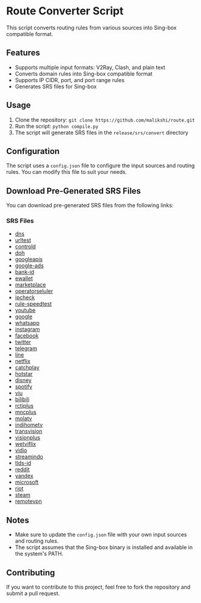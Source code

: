 # Route Converter Script
This script converts routing rules from various sources into Sing-box compatible format.

## Features
* Supports multiple input formats: V2Ray, Clash, and plain text
* Converts domain rules into Sing-box compatible format
* Supports IP CIDR, port, and port range rules
* Generates SRS files for Sing-box

## Usage
1. Clone the repository: `git clone https://github.com/malikshi/route.git`
2. Run the script: `python compile.py`
3. The script will generate SRS files in the `release/srs/convert` directory

## Configuration
The script uses a `config.json` file to configure the input sources and routing rules. You can modify this file to suit your needs.

## Download Pre-Generated SRS Files
You can download pre-generated SRS files from the following links:

### SRS Files
* [dns](https://cdn.jsdelivr.net/gh/malikshi/route@release/srs/convert/dns.srs)
* [urltest](https://cdn.jsdelivr.net/gh/malikshi/route@release/srs/convert/urltest.srs)
* [controld](https://cdn.jsdelivr.net/gh/malikshi/route@release/srs/convert/controld.srs)
* [doh](https://cdn.jsdelivr.net/gh/malikshi/route@release/srs/convert/doh.srs)
* [googleapis](https://cdn.jsdelivr.net/gh/malikshi/route@release/srs/convert/googleapis.srs)
* [google-ads](https://cdn.jsdelivr.net/gh/malikshi/route@release/srs/convert/google-ads.srs)
* [bank-id](https://cdn.jsdelivr.net/gh/malikshi/route@release/srs/convert/bank-id.srs)
* [ewallet](https://cdn.jsdelivr.net/gh/malikshi/route@release/srs/convert/ewallet.srs)
* [marketplace](https://cdn.jsdelivr.net/gh/malikshi/route@release/srs/convert/marketplace.srs)
* [operatorseluler](https://cdn.jsdelivr.net/gh/malikshi/route@release/srs/convert/operatorseluler.srs)
* [ipcheck](https://cdn.jsdelivr.net/gh/malikshi/route@release/srs/convert/ipcheck.srs)
* [rule-speedtest](https://cdn.jsdelivr.net/gh/malikshi/route@release/srs/convert/rule-speedtest.srs)
* [youtube](https://cdn.jsdelivr.net/gh/malikshi/route@release/srs/convert/youtube.srs)
* [google](https://cdn.jsdelivr.net/gh/malikshi/route@release/srs/convert/google.srs)
* [whatsapp](https://cdn.jsdelivr.net/gh/malikshi/route@release/srs/convert/whatsapp.srs)
* [instagram](https://cdn.jsdelivr.net/gh/malikshi/route@release/srs/convert/instagram.srs)
* [facebook](https://cdn.jsdelivr.net/gh/malikshi/route@release/srs/convert/facebook.srs)
* [twitter](https://cdn.jsdelivr.net/gh/malikshi/route@release/srs/convert/twitter.srs)
* [telegram](https://cdn.jsdelivr.net/gh/malikshi/route@release/srs/convert/telegram.srs)
* [line](https://cdn.jsdelivr.net/gh/malikshi/route@release/srs/convert/line.srs)
* [netflix](https://cdn.jsdelivr.net/gh/malikshi/route@release/srs/convert/netflix.srs)
* [catchplay](https://cdn.jsdelivr.net/gh/malikshi/route@release/srs/convert/catchplay.srs)
* [hotstar](https://cdn.jsdelivr.net/gh/malikshi/route@release/srs/convert/hotstar.srs)
* [disney](https://cdn.jsdelivr.net/gh/malikshi/route@release/srs/convert/disney.srs)
* [spotify](https://cdn.jsdelivr.net/gh/malikshi/route@release/srs/convert/spotify.srs)
* [viu](https://cdn.jsdelivr.net/gh/malikshi/route@release/srs/convert/viu.srs)
* [bilibili](https://cdn.jsdelivr.net/gh/malikshi/route@release/srs/convert/bilibili.srs)
* [rctiplus](https://cdn.jsdelivr.net/gh/malikshi/route@release/srs/convert/rctiplus.srs)
* [mncplus](https://cdn.jsdelivr.net/gh/malikshi/route@release/srs/convert/mncplus.srs)
* [molatv](https://cdn.jsdelivr.net/gh/malikshi/route@release/srs/convert/molatv.srs)
* [indihometv](https://cdn.jsdelivr.net/gh/malikshi/route@release/srs/convert/indihometv.srs)
* [transvision](https://cdn.jsdelivr.net/gh/malikshi/route@release/srs/convert/transvision.srs)
* [visionplus](https://cdn.jsdelivr.net/gh/malikshi/route@release/srs/convert/visionplus.srs)
* [wetviflix](https://cdn.jsdelivr.net/gh/malikshi/route@release/srs/convert/wetviflix.srs)
* [vidio](https://cdn.jsdelivr.net/gh/malikshi/route@release/srs/convert/vidio.srs)
* [streamindo](https://cdn.jsdelivr.net/gh/malikshi/route@release/srs/convert/streamindo.srs)
* [tlds-id](https://cdn.jsdelivr.net/gh/malikshi/route@release/srs/convert/tlds-id.srs)
* [reddit](https://cdn.jsdelivr.net/gh/malikshi/route@release/srs/convert/reddit.srs)
* [yandex](https://cdn.jsdelivr.net/gh/malikshi/route@release/srs/convert/yandex.srs)
* [microsoft](https://cdn.jsdelivr.net/gh/malikshi/route@release/srs/convert/microsoft.srs)
* [riot](https://cdn.jsdelivr.net/gh/malikshi/route@release/srs/convert/riot.srs)
* [steam](https://cdn.jsdelivr.net/gh/malikshi/route@release/srs/convert/steam.srs)
* [remotevpn](https://cdn.jsdelivr.net/gh/malikshi/route@release/srs/convert/remotevpn.srs)

## Notes
* Make sure to update the `config.json` file with your own input sources and routing rules.
* The script assumes that the Sing-box binary is installed and available in the system's PATH.

## Contributing
If you want to contribute to this project, feel free to fork the repository and submit a pull request.